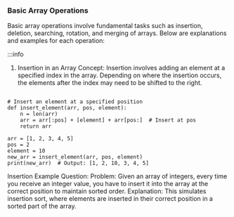 ### Basic Array Operations
Basic array operations involve fundamental tasks such as insertion, deletion, searching, rotation, and merging of arrays. Below are explanations and examples for each operation:

:::info 
1. Insertion in an Array
Concept: Insertion involves adding an element at a specified index in the array. Depending on where the insertion occurs, the elements after the index may need to be shifted to the right.
```python=

# Insert an element at a specified position
def insert_element(arr, pos, element):
    n = len(arr)
    arr = arr[:pos] + [element] + arr[pos:]  # Insert at pos
    return arr

arr = [1, 2, 3, 4, 5]
pos = 2
element = 10
new_arr = insert_element(arr, pos, element)
print(new_arr)  # Output: [1, 2, 10, 3, 4, 5]

```
Insertion Example Question:
Problem: Given an array of integers, every time you receive an integer value, you have to insert it into the array at the correct position to maintain sorted order.
Explanation: This simulates insertion sort, where elements are inserted in their correct position in a sorted part of the array.